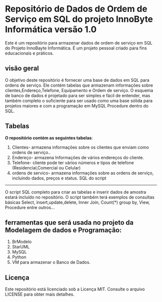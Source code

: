 # Repositório de Dados de Ordem de Serviço em SQL do projeto InnoByte Informática versão 1.0
Este é um repositório para armazenar dados de ordem de serviço em SQL do Projeto InnoBayte Informática. É um projeto pessoal criado para fins educacionais e práticos.

## visão geral
O objetivo deste repositório é fornecer uma base de dados em SQL para ordens de serviço. Ele contém tabelas que armazenam informações sobre clientes,Endereço,Telefone, Equipamento e Ordem de serviço. O esquema de banco de dados é projetado para ser simples e fácil de entender, mas também completo o suficiente para ser usado como uma base sólida para projetos maiores e com a programação em MySQL Procedure dentro do SQL.

## Tabelas
**O repositório contém as seguintes tabelas**:

1. Clientes- armazena informações sobre os clientes que enviam como ordens de serviço..
2. Endereço- armazena Informações de vários endereços do cliente.
3. Telefone- cliente pode ter vários números e tipos de telefone (Residencial,Comercial ou Celular)
4. ordens de servico- armazena informações sobre as ordens de serviço, incluindo dados, preços e status.
SQL do script
<hr>
O script SQL completo para criar as tabelas e inserir dados de amostra estará incluído no repositório. O script também terá exemplos de consultas básicas Select, insert,update,delete, Inner Join, Count(*) group by, View, Procedure entre outros... 

## ferramentas que será usada no projeto da Modelagem de dados e Programação:

1. BrModelo
2. StarUML
3. MySQL
4. Python
5. VM para armazenar o Banco de Dados.

## Licença
Este repositório está licenciado sob a Licença MIT. Consulte o arquivo LICENSE para obter mais detalhes.